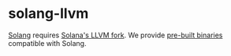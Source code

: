 # solang-llvm

[Solang](https://github.com/hyperledger/solang) requires [Solana's LLVM fork](https://github.com/solana-labs/llvm-project).
We provide [pre-built binaries](https://github.com/hyperledger/solang-llvm/releases) compatible with Solang.

